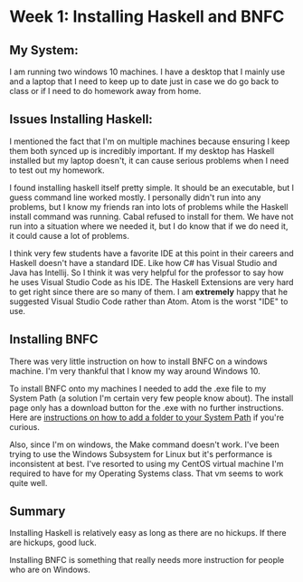 # Week 1: Installing Haskell and BNFC

## My System:
I am running two windows 10 machines. I have a desktop that I mainly use and a laptop that I need to keep up to date just in case we do go back to class or if I need to do homework away from home.

## Issues Installing Haskell:
I mentioned the fact that I'm on multiple machines because ensuring I keep them both synced up is incredibly important. If my desktop has Haskell installed but my laptop doesn't, it can cause serious problems when I need to test out my homework. 

I found installing haskell itself pretty simple. It should be an executable, but I guess command line worked mostly. I personally didn't run into any problems, but I know my friends ran into lots of problems while the Haskell install command was running. Cabal refused to install for them. We have not run into a situation where we needed it, but I do know that if we do need it, it could cause a lot of problems.

I think very few students have a favorite IDE at this point in their careers and Haskell doesn't have a standard IDE. Like how C# has Visual Studio and Java has Intellij. So I think it was very helpful for the professor to say how he uses Visual Studio Code as his IDE. The Haskell Extensions are very hard to get right since there are so many of them. I am <b>extremely</b> happy that he suggested Visual Studio Code rather than Atom. Atom is the worst "IDE" to use.


## Installing BNFC
There was very little instruction on how to install BNFC on a windows machine. I'm very thankful that I know my way around Windows 10. 

To install BNFC onto my machines I needed to add the .exe file to my System Path (a solution I'm certain very few people know about). The install page only has a download button for the .exe with no further instructions. Here are [instructions on how to add a folder to your System Path](https://www.c-sharpcorner.com/article/add-a-directory-to-path-environment-variable-in-windows-10/#:~:text=Add%20A%20Directory%20To%20A%20PATH%20Environment%20Variable,Variables%20window%20where%20you%20can%20see%20all%20variables) if you're curious.

Also, since I'm on windows, the Make command doesn't work. I've been trying to use the Windows Subsystem for Linux but it's performance is inconsistent at best. I've resorted to using my CentOS virtual machine I'm required to have for my Operating Systems class. That vm seems to work quite well.



## Summary
Installing Haskell is relatively easy as long as there are no hickups. If there are hickups, good luck.

Installing BNFC is something that really needs more instruction for people who are on Windows. 